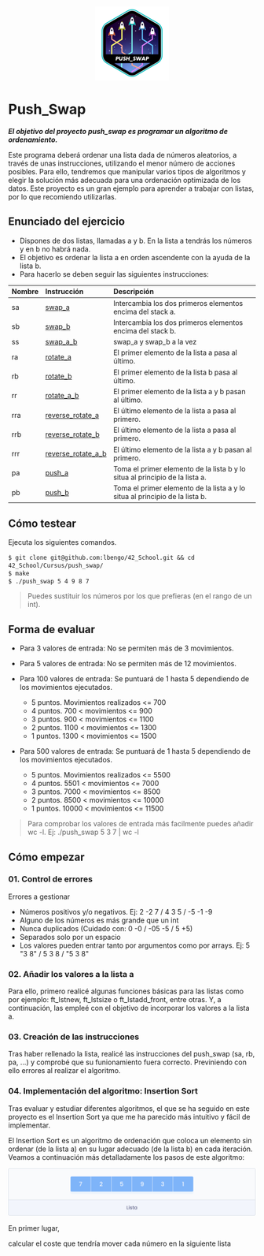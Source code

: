 <p align="center">
  <img src="https://github.com/lbengo/42_School/blob/main/42_badges/push_swape.png" alt="Push_Swap 42 project badge"/>
</p>

# Push_Swap

***El objetivo del proyecto push_swap es programar un algoritmo de ordenamiento.***

Este programa deberá ordenar una lista dada de números aleatorios, a través de unas instrucciones, utilizando el menor número de acciones posibles. Para ello, tendremos que manipular varios tipos de algoritmos y elegir la solución más adecuada para una ordenación optimizada de los datos. Este proyecto es un gran ejemplo para aprender a trabajar con listas, por lo que recomiendo utilizarlas.


## Enunciado del ejercicio
- Dispones de dos listas, llamadas a y b. En la lista a tendrás los números y en b no habrá nada.
- El objetivo es ordenar la lista a en orden ascendente con la ayuda de la lista b.
- Para hacerlo se deben seguir las siguientes instrucciones:

<table align="center">
    <thead>
        <tr>
            <th align="left">Nombre</th>
            <th align="left">Instrucción</th>
            <th align="left">Descripción</th>
        </tr>
    </thead>
    <tbody>
	<tr>
            <td>sa</td>
            <td><a href=https://github.com/lbengo/42_School/blob/main/Cursus/push_swap/src/game_rules/swap.c>swap_a</a></td>
            <td>Intercambia los dos primeros elementos encima del stack a.</td>
    </tr>
	<tr>
            <td>sb</td>
            <td><a href=https://github.com/lbengo/42_School/blob/main/Cursus/push_swap/src/game_rules/swap.c>swap_b</a></td>
            <td>Intercambia los dos primeros elementos encima del stack b.</td>
    </tr>
	<tr>
            <td>ss</td>
            <td><a href=https://github.com/lbengo/42_School/blob/main/Cursus/push_swap/src/game_rules/swap.c>swap_a_b</a></td>
            <td>swap_a y swap_b a la vez</td>
    </tr>
	<tr>
            <td>ra</td>
            <td><a href=https://github.com/lbengo/42_School/blob/main/Cursus/push_swap/src/game_rules/rotate.c>rotate_a</a></td>
			<td>El primer elemento de la lista a pasa al último.</td>
    </tr>
	<tr>
            <td>rb</td>
            <td><a href=https://github.com/lbengo/42_School/blob/main/Cursus/push_swap/src/game_rules/rotate.c>rotate_b</a></td>
			<td>El primer elemento de la lista b pasa al último.</td>
    </tr>
	<tr>
            <td>rr</td>
            <td><a href=https://github.com/lbengo/42_School/blob/main/Cursus/push_swap/src/game_rules/rotate.c>rotate_a_b</a></td>
			<td>El primer elemento de la lista a y b pasan al último.</td>
    </tr>
	<tr>
            <td>rra</td>
            <td><a href=https://github.com/lbengo/42_School/blob/main/Cursus/push_swap/src/game_rules/reverse_rotate.c>reverse_rotate_a</a></td>
			<td>El último elemento de la lista a pasa al primero.</td>
    </tr>
	<tr>
            <td>rrb</td>
            <td><a href=https://github.com/lbengo/42_School/blob/main/Cursus/push_swap/src/game_rules/reverse_rotate.c>reverse_rotate_b</a></td>
			<td>El último elemento de la lista a pasa al primero.</td>
    </tr>
	<tr>
            <td>rrr</td>
            <td><a href=https://github.com/lbengo/42_School/blob/main/Cursus/push_swap/src/game_rules/reverse_rotate.c>reverse_rotate_a_b</a></td>
			<td>El último elemento de la lista a y b pasan al primero.</td>
    </tr>
		<tr>
            <td>pa</td>
            <td><a href=https://github.com/lbengo/42_School/blob/main/Cursus/push_swap/src/game_rules/push.c>push_a</a></td>
            <td>Toma el primer elemento de la lista b y lo situa al principio de la lista a.</td>
    </tr>
	<tr>
            <td>pb</td>
            <td><a href=https://github.com/lbengo/42_School/blob/main/Cursus/push_swap/src/game_rules/push.c>push_b</a></td>
			<td>Toma el primer elemento de la lista a y lo situa al principio de la lista b.</td>
    </tr>
	</tbody>
<table>


## Cómo testear
Ejecuta los siguientes comandos.
```shell
$ git clone git@github.com:lbengo/42_School.git && cd 42_School/Cursus/push_swap/
$ make
$ ./push_swap 5 4 9 8 7
```
> Puedes sustituir los números por los que prefieras (en el rango de un int).


## Forma de evaluar

- Para 3 valores de entrada: No se permiten más de 3 movimientos.
- Para 5 valores de entrada: No se permiten más de 12 movimientos.
- Para 100 valores de entrada: Se puntuará de 1 hasta 5 dependiendo de los movimientos ejecutados.
	- 5 puntos. Movimientos realizados <= 700
	- 4 puntos. 700 < movimientos <= 900
	- 3 puntos. 900 < movimientos <= 1100
	- 2 puntos. 1100 < movimientos <= 1300
	- 1 puntos. 1300 < movimientos <= 1500

- Para 500 valores de entrada: Se puntuará de 1 hasta 5 dependiendo de los movimientos ejecutados.
	- 5 puntos. Movimientos realizados <= 5500
	- 4 puntos. 5501 < movimientos <= 7000
	- 3 puntos. 7000 < movimientos <= 8500
	- 2 puntos. 8500 < movimientos <= 10000
	- 1 puntos. 10000 < movimientos <= 11500

> Para comprobar los valores de entrada más facilmente puedes añadir wc -l. Ej: ./push_swap 5 3 7 | wc -l


## Cómo empezar

### 01. Control de errores
Errores a gestionar
- Números positivos y/o negativos. Ej: 2 -2 7 / 4 3 5 / -5 -1 -9
- Alguno de los números es más grande que un int
- Nunca duplicados (Cuidado con: 0 -0 / -05 -5 / 5 +5)
- Separados solo por un espacio
- Los valores pueden entrar tanto por argumentos como por arrays. Ej: 5 "3 8" / 5 3 8 / "5 3 8"

### 02. Añadir los valores a la lista a
Para ello, primero realicé algunas funciones básicas para las listas como por ejemplo: ft_lstnew, ft_lstsize o ft_lstadd_front, entre otras. Y, a continuación, las empleé con el objetivo de incorporar los valores a la lista a.

### 03. Creación de las instrucciones
Tras haber rellenado la lista, realicé las instrucciones del push_swap (sa, rb, pa, ...) y comprobé que su funionamiento fuera correcto. Previniendo con ello errores al realizar el algoritmo.

### 04. Implementación del algoritmo: Insertion Sort
Tras evaluar y estudiar diferentes algoritmos, el que se ha seguido en este proyecto es el Insertion Sort ya que me ha parecido más intuitivo y fácil de implementar.

El Insertion Sort es un algoritmo de ordenación que coloca un elemento sin ordenar (de la lista a) en su lugar adecuado (de la lista b) en cada iteración. Veamos a continuación más detalladamente los pasos de este algoritmo:

<p align="center">
  <img src="https://github.com/lbengo/42_School/blob/main/Cursus/push_swap/Readme_img/List.png" alt="list"/>
</p>

En primer lugar, 




calcular el coste que tendría mover cada número en la siguiente lista
